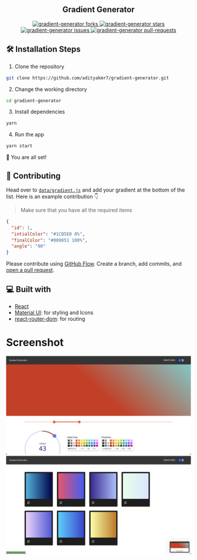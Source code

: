 
<h2 align="center">Gradient Generator</h1>


<p align="center">

</a>
<a href="https://github.com/adityakmr7/gradient-generator/fork" target="blank">
<img src="https://img.shields.io/github/forks/adityakmr7/gradient-generator?style=flat-square" alt="gradient-generator forks"/>
</a>
<a href="https://github.com/adityakmr7/gradient-generator/stargazers" target="blank">
<img src="https://img.shields.io/github/stars/adityakmr7/gradient-generator?style=flat-square" alt="gradient-generator stars"/>
</a>
<a href="https://github.com/adityakmr7/gradient-generator/issues" target="blank">
<img src="https://img.shields.io/github/issues/adityakmr7/gradient-generator?style=flat-square" alt="gradient-generator issues"/>
</a>
<a href="https://github.com/adityakmr7/gradient-generator/pulls" target="blank">
<img src="https://img.shields.io/github/issues-pr/adityakmr7/gradient-generator?style=flat-square" alt="gradient-generator pull-requests"/>
</a>

</p>

## 🛠️ Installation Steps

1. Clone the repository

```bash
git clone https://github.com/adityakmr7/gradient-generator.git
```

2. Change the working directory

```bash
cd gradient-generator
```

3. Install dependencies

```bash
yarn
```

4. Run the app

```bash
yarn start
```

🌟 You are all set!

## 🍰 Contributing

Head over to [`data/gradient.js`](https://github.com/adityakmr7/gradient-generator/blob/main/src/data/gradient.json) and add your gradient at the bottom of the list. Here is an example contribution 👇

> Make sure that you have all the required items

```json
{ 
  "id": 1, 
  "intialColor": "#1CB5E0 0%", 
  "finalColor": "#000851 100%", 
  "angle": "90" 
}
```

Please contribute using [GitHub Flow](https://guides.github.com/introduction/flow). Create a branch, add commits, and [open a pull request](https://github.com/adityakmr7/gradient-generator/compare).

## 💻 Built with

- [React](https://reactjs.org/)
- [Material UI](http://material-ui.com/): for styling and Icons
- [react-router-dom](https://reactrouter.com/web/guides/quick-start): for routing



# Screenshot

<img src="https://github.com/adityakmr7/gradient-generator/blob/main/src/assets/screenshot/01.png"/>
<img src="https://github.com/adityakmr7/gradient-generator/blob/main/src/assets/screenshot/02.png"/>
